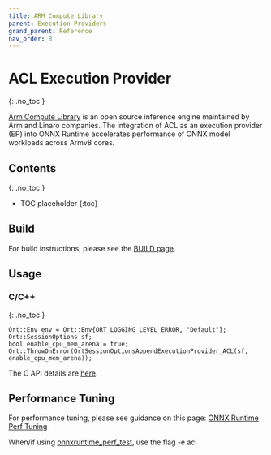 ```yaml
---
title: ARM Compute Library
parent: Execution Providers
grand_parent: Reference
nav_order: 8
---
```


# ACL Execution Provider
{: .no_toc }

[Arm Compute Library](https://github.com/ARM-software/ComputeLibrary) is an open source inference engine maintained by Arm and Linaro companies. The integration of ACL as an execution provider (EP) into ONNX Runtime accelerates performance of ONNX model workloads across Armv8 cores.


## Contents
{: .no_toc }

* TOC placeholder
{:toc}


## Build
For build instructions, please see the [BUILD page](../../how-to/build/eps.md#ARM-Compute-Library).

## Usage
### C/C++
{: .no_toc }

```
Ort::Env env = Ort::Env{ORT_LOGGING_LEVEL_ERROR, "Default"};
Ort::SessionOptions sf;
bool enable_cpu_mem_arena = true;
Ort::ThrowOnError(OrtSessionOptionsAppendExecutionProvider_ACL(sf, enable_cpu_mem_arena));
```
The C API details are [here](../api/c-api.md).

## Performance Tuning
For performance tuning, please see guidance on this page: [ONNX Runtime Perf Tuning](../../how-to/tune-performance.md)

When/if using [onnxruntime_perf_test](https://github.com/microsoft/onnxruntime/tree/master/onnxruntime/test/perftest), use the flag -e acl
